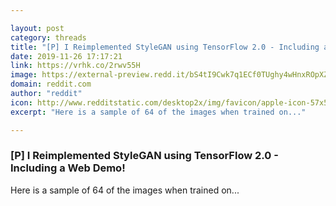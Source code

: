 ```yaml
---

layout: post
category: threads
title: "[P] I Reimplemented StyleGAN using TensorFlow 2.0 - Including a Web Demo!"
date: 2019-11-26 17:17:21
link: https://vrhk.co/2rwv55H
image: https://external-preview.redd.it/bS4tI9Cwk7q1ECf0TUghy4wHnxROpXZYVzobAc2AbwA.jpg?width=1200&height=628.272251309&auto=webp&s=2678e28beed021af506867ba2e7db5718494bdec
domain: reddit.com
author: "reddit"
icon: http://www.redditstatic.com/desktop2x/img/favicon/apple-icon-57x57.png
excerpt: "Here is a sample of 64 of the images when trained on..."

---
```


### [P] I Reimplemented StyleGAN using TensorFlow 2.0 - Including a Web Demo!

Here is a sample of 64 of the images when trained on...